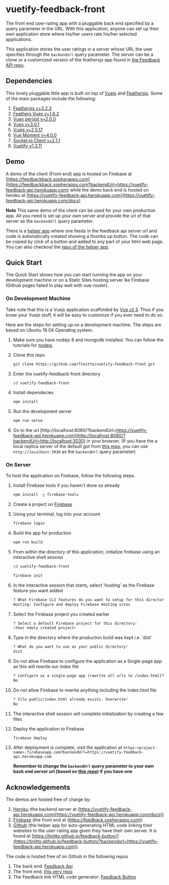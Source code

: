 # vuetify-feedback-front

The front end user-rating app with a pluggable back end specified by a query parameter in the URL. With this application, anyone can set up their own application store where his/her users rate his/her selected applications.

This application stores the user ratings in a server whose URL the user specifies through the ```backendUrl``` query parameter. The server can be a clone or a customized version of the feathersjs app found in [the Feedback API repo](https://github.com/Tinitto/feedback-api).

## Dependencies

This lovely pluggable little app is built on top of [Vuejs](https://vuejs.org/) and [Feathersjs](https://feathersjs.com/). Some of the main packages include the following:

1. [Feathersjs v+3.2.3](https://feathersjs.com)
2. [Feathers Vuex v+1.6.2](https://feathers-plus.github.io/v1/feathers-vuex/index.html)
3. [Vuex persist v+2.0.0](https://github.com/championswimmer/vuex-persist)
4. [Vuex v+3.0.1](https://vuex.vuejs.org/)
5. [Vuejs v+2.5.17](https://vuejs.org/)
6. [Vue Moment v+4.0.0](https://github.com/brockpetrie/vue-moment)
7. [Socket.io Client v+2.1.1](https://socket.io/)
8. [Vuetify v1.3.11](https://vuetifyjs.com/en/)

## Demo

A demo of the client (Front end) app is hosted on Firebase at [https://feedbackback.sopherapps.com](https://feedbackback.sopherapps.com?backendUrl=https://vuetify-feedback-api.herokuapp.com) while the demo back end is hosted on heroku at [https://vuetify-feedback-api.herokuapp.com](https://vuetify-feedback-api.herokuapp.com/docs)

__Note__
This same demo of the client can be used for your own production app. All you need is set up your own server and provide the url of that server as the ```backendUrl``` query parameter.

There is a [helper app](https://tinitto.github.io/feedback-button/) where one feeds in the feedback api server url and code is automatically created showing a thumbs up button. The code can be copied by click of a button and added to any part of your html web page. You can also checkout the [repo of the helper app](https://github.com/Tinitto/feedback-button).

## Quick Start

The Quick Start shows how you can start running the app on your development machine or on a Static Sites hosting server lke Firebase (Github pages failed to play well with vue-router).

### On Development Machine

Take note that this is a Vuejs application scaffolded by [Vue cli 3](https://cli.vuejs.org/). Thus if you know your Vuejs stuff, it will be easy to customize if you ever need to do so.

Here are the steps for setting up on a development machine. The steps are based on Ubuntu 16.04 Operating system.

1. Make sure you have nodejs 8 and mongodb installed. You can follow the tutorials for [nodejs](https://websiteforstudents.com/install-the-latest-node-js-and-nmp-packages-on-ubuntu-16-04-18-04-lts/).
2. Clone this repo

    ```bash
    git clone https://github.com/Tinitto/vuetify-feedback-front.git
    ```

3. Enter the vuetify-feedback-front directory

    ```bash
    cd vuetify-feedback-front
    ```

4. Install dependecies

    ```bash
    npm install
    ```

5. Run the development server

    ```bash
    npm run serve
    ```

6. Go to the url [http://localhost:8080/?backendUrl=https://vuetify-feedback-api.herokuapp.com](http://localhost:8080/?backendUrl=http://localhost:3030) in your browser. (If you have the a local replica server of the default got from [this repo](https://github.com/Tinitto/feedback-api), you can use ```http://localhost:3030``` as the ```backendUrl``` query parameter)

### On Server

To host the application on Firebase, follow the following steps.

1. Install Firebase tools if you haven't done so already

    ```bash
    npm install -g firebase-tools
    ```

2. Create a project on [Firebase](https://console.firebase.google.com/)

3. Using your terminal, log into your account

    ```bash
    firebase login
    ```
4. Build the app for production

    ```bash
    npm run build
    ```

5. From within the directory of this application, initialize firebase using an interactive shell session

    ```bash
    cd vuetify-feedback-front
    ```

    ```bash
    firebase init
    ```

6. In the interactive session that starts, select 'hosting' as the Firebase feature you want added

    ```bash
    ? What Firebase CLI features do you want to setup for this directory?
    Hosting: Configure and deploy Firebase Hosting sites
    ```

7. Select the Firebase project you created earlier

    ```bash
    ? Select a default Firebase project for this directory: 
    <Your newly created project>
    ```

8. Type in the directory where the production build was kept i.e. 'dist'

    ```bash
    ? What do you want to use as your public directory?
    dist
    ```

9. Do not allow Firebase to configure the application as a Single-page app as this will rewrite our index file

    ```bash
    ? Configure as a single-page app (rewrite all urls to /index.html)?
    No
    ```

10. Do not allow Firebase to rewrite anything including the index.html file

    ```bash
    ? File public/index.html already exists. Overwrite?
    No
    ```

11. The interactive shell session will complete initialization by creating a few files

12. Deploy the application to Firebase

    ```bash
    firebase deploy
    ```

13. After deployment is complete, visit the application at ```https:<project-name>.firebaseapp.com?backendUrl=https://vuetify-feedback-api.herokuapp.com```

    __Remember to change the ```backendUrl``` query parameter to your own back end server url (based on [this repo](https://github.com/Tinitto/feedback-api)) if you have one__

## Acknowledgements

The demos are hosted free of charge by:

1. [Heroku](https://heroku.com) (the backend server at [https://vuetify-feedback-api.herokuapp.com](https://vuetify-feedback-api.herokuapp.com/docs))
2. [Firebase](https://firebase.google.com) (the front end at (https://feedback.sopherapps.com))
3. [Github](https://github.com) (the helper app for auto-generating HTML code linking their websites to the user-rating app given they have their own server. It is found at [https://tinitto.github.io/feedback-button/](https://tinitto.github.io/feedback-button/?backendurl=https://vuetify-feedback-api.herokuapp.com))

The code is hosted free of on Github in the following repos
1. The back end: [Feedback Api](https://github.com/Tinitto/feedback-api)
2. The front end: [this very repo](https://github.com/vuetify-feedback-front)
3. The Feedback link HTML code generator: [Feedback Button](https://github.com/Tinitto/feedback-button)
